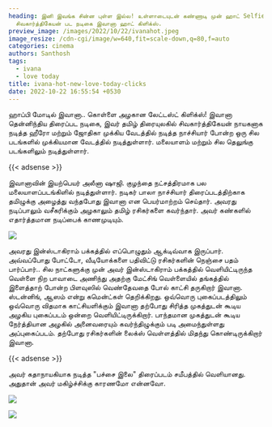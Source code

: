 ```yaml
---
heading: இனி இவங்க சின்ன புள்ள இல்ல! உள்ளாடையுடன் கண்ணாடி முன் ஹாட் Selfie
  சிவகார்த்திகேயன் பட நடிகை இவானா ஹாட் கிளிக்ஸ்.
preview_image: /images/2022/10/22/ivanahot.jpeg
image_resize: /cdn-cgi/image/w=640,fit=scale-down,q=80,f=auto
categories: cinema
authors: Santhosh
tags:
  - ivana
  - love today
title: ivana-hot-new-love-today-clicks
date: 2022-10-22 16:55:54 +0530
---
```

ஹாப்பி மோடில் இவானா.. கொள்ளை அழகான லேட்டஸ்ட் கிளிக்ஸ்!
இவானா தென்னிந்திய திரைப்பட நடிகை, இவர் தமிழ் திரையுலகில் சிவகார்த்திகேயன் நாயகனாக நடித்த ஹீரோ மற்றும் ஜோதிகா முக்கிய வேடத்தில் நடித்த நாச்சியார் போன்ற ஒரு சில படங்களில் முக்கியமான வேடத்தில் நடித்துள்ளார். மலையாளம் மற்றும் சில தெலுங்கு படங்களிலும் நடித்துள்ளார்.

{{< adsense >}}


இவானாவின் இயற்பெயர் அலீனா ஷாஜி. குழந்தை நட்சத்திரமாக பல மலையாளப்படங்கிளில் நடித்துள்ளார். நடிகர் பாலா நாச்சியார் திரைப்படத்திற்காக தமிழுக்கு அழைத்து வந்தபோது இவானா என பெயர்மாற்றம் செய்தார். அவரது நடிப்பாலும் வசீகரிக்கும் அழகாலும் தமிழ் ரசிகர்களை கவர்ந்தார். அவர் கண்களில் எதார்த்தமான நடிப்பைக் காணமுடியும். 


![](/images/2022/10/22/ivana-hot-new-love-today-clicks.jpeg)

அவரது இன்ஸ்டாகிராம் பக்கத்தில் எப்பொழுதும் ஆக்டிவ்வாக இருப்பார். அவ்வப்போது போட்டோ, வீடியோக்களை பதிவிட்டு ரசிகர்களின் நெஞ்சை பதம் பார்ப்பார்.. சில நாட்களுக்கு முன் அவர் இன்ஸ்டாகிராம் பக்கத்தில் வெளியிட்டிருந்த வெள்ளை நிற பாவாடை அணிந்து அதற்கு மேட்சிங் வெள்ளையில் தங்கத்தில் இளைத்தாற் போன்ற  பிளவுஸில் வெண்தேவதை போல் காட்சி தருகிறார் இவானா. ஸ்டன்னிங், ஆஸம் என்று கமென்ட்கள் தெறிக்கிறது.
ஒவ்வொரு புகைப்படத்திலும் ஒவ்வொரு விதமாக காட்சியளிக்கும் இவானா தற்போது சிரித்த முகத்துடன் கூடிய அழகிய புகைப்படம் ஒன்றை வெளியிட்டிருக்கிறார். பாந்தமான முகத்துடன் கூடிய நேர்த்தியான அழகில் அனைவரையும் கவர்ந்திழுக்கும் படி அமைந்துள்ளது அப்புகைப்படம். தற்போது ரசிகர்களின் லைக்ஸ் வெள்ளத்தில் மிதந்து கொண்டிருக்கிறார் இவானா.

{{< adsense >}}


அவர் கதாநாயகியாக நடித்த "பச்சை இலை" திரைப்படம் சமீபத்தில் வெளியானது. அதுதான் அவர் மகிழ்ச்சிக்கு காரணமோ என்னவோ.

![](/images/2022/10/22/ivana-hot-new-love-today-clicks2.jpeg)

![](/images/2022/10/22/ivana-hot-new-love-today-clicks4.jpeg)